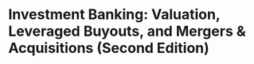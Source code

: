 # Investment Banking: Valuation, Leveraged Buyouts, and Mergers & Acquisitions (Second Edition)

## 

